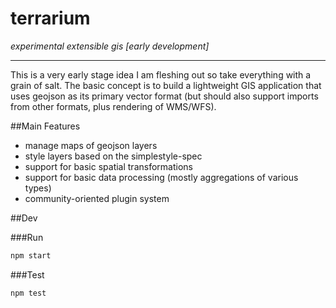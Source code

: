 terrarium
=========

*experimental extensible gis [early development]*

---

This is a very early stage idea I am fleshing out so take everything with a grain of salt. The basic concept is to build a lightweight GIS application that uses geojson as its primary vector format (but should also support imports from other formats, plus rendering of WMS/WFS).

##Main Features

- manage maps of geojson layers
- style layers based on the simplestyle-spec
- support for basic spatial transformations
- support for basic data processing (mostly aggregations of various types)
- community-oriented plugin system


##Dev

###Run

```sh
npm start
```

###Test

```sh
npm test
```